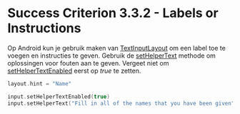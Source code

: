 # Success Criterion 3.3.2 - Labels or Instructions

Op Android kun je gebruik maken van [TextInputLayout](https://developer.android.com/reference/com/google/android/material/textfield/TextInputLayout) om een label toe te voegen en instructies te geven. Gebruik de [setHelperText](https://developer.android.com/reference/com/google/android/material/textfield/TextInputLayout#setHelperText(java.lang.CharSequence)) methode om oplossingen voor fouten aan te geven. Vergeet niet om [setHelperTextEnabled](https://developer.android.com/reference/com/google/android/material/textfield/TextInputLayout#setHelperTextEnabled(boolean)) eerst op _true_ te zetten.

```kotlin
layout.hint = "Name"

input.setHelperTextEnabled(true)
input.setHelperText("Fill in all of the names that you have been given")
```
